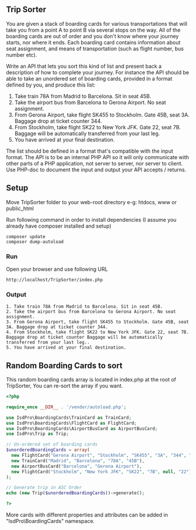 ## Trip Sorter

You are given a stack of boarding cards for various transportations that will take you from a point A to point B via several stops on the way. All of the boarding cards are out of order and you don't know where your journey starts, nor where it ends. Each boarding card contains information about seat assignment, and means of transportation (such as flight number, bus number etc).

Write an API that lets you sort this kind of list and present back a description of how to complete your journey.
For instance the API should be able to take an unordered set of boarding cards, provided in a format defined by you, and produce this list:

1. Take train 78A from Madrid to Barcelona. Sit in seat 45B.
2. Take the airport bus from Barcelona to Gerona Airport. No seat assignment.
3. From Gerona Airport, take flight SK455 to Stockholm. Gate 45B, seat 3A. Baggage drop at ticket counter 344.
4. From Stockholm, take flight SK22 to New York JFK. Gate 22, seat 7B. Baggage will be automatically transferred from your last leg.
5. You have arrived at your final destination.

The list should be defined in a format that's compatible with the input format. The API is to be an internal PHP API so it will only communicate with other parts of a PHP application, not server to server, nor server to client. Use PHP-doc to document the input and output your API accepts / returns.

## Setup
Move TripSorter folder to your web-root directory e-g: htdocs, www or public_html

Run following command in order to install dependencies (I assume you already have composer installed and setup)
```
composer update
composer dump-autoload
```

### Run
Open your browser and use following URL
```
http://localhost/TripSorter/index.php
```

### Output
```
1. Take train 78A from Madrid to Barcelona. Sit in seat 45B.
2. Take the airport bus from Barcelona to Gerona Airport. No seat assignment.
3. From Gerona Airport, take flight SK455 to Stockholm. Gate 45B, seat 3A. Baggage drop at ticket counter 344.
4. From Stockholm, take flight SK22 to New York JFK. Gate 22, seat 7B. Baggage drop at ticket counter Baggage will be automatically transferred from your last leg..
5. You have arrived at your final destination.
```

## Random Boarding Cards to sort
This random boarding cards array is located in index.php at the root of TripSorter, You can re-sort the array if you want.

```php
<?php

require_once __DIR__ . '/vendor/autoload.php';

use IsdPro\BoardingCards\TrainCard as TrainCard;
use IsdPro\BoardingCards\FlightCard as FlightCard;
use IsdPro\BoardingCards\AirportBusCard as AirportBusCard;
use IsdPro\Trip as Trip;

// Un-ordered set of boarding cards
$unorderedBoardingCards = array(
  new FlightCard("Gerona Airport", "Stockholm", "SK455", "3A", "344", "45B"),
  new TrainCard("Madrid", "Barcelona", "78A", "45B"),
  new AirportBusCard("Barcelona", "Gerona Airport"),
  new FlightCard("Stockholm", "New York JFK", "SK22", "7B", null, "22"),
);

// Generate trip in ASC Order
echo (new Trip($unorderedBoardingCards))->generate();

?>
```

  More cards with different properties and attributes can be added in "IsdPro\BoardingCards" namespace.
